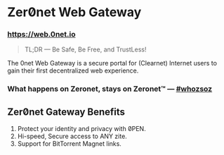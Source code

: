 # Zer0̸net Web Gateway

### https://web.0net.io

> TL;DR — Be Safe, Be Free, and TrustLess!

The 0net Web Gateway is a secure portal for (Clearnet) Internet users to gain their first decentralized web experience.

### What happens on Zeronet, stays on Zeronet™ — [#whozsoz](https://0net.io/asklexi.bit?whozsoz)

## Zer0̸net Gateway Benefits

1. Protect your identity and privacy with 0̸PEN.
2. Hi-speed, Secure access to ANY zite.
3. Support for BitTorrent Magnet links.
